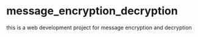 # message_encryption_decryption
this is a web development project for message encryption and decryption 
